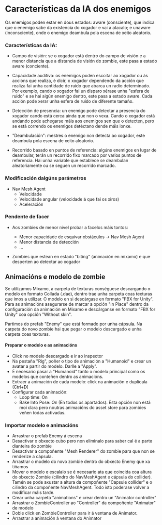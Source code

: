 # Características da IA dos enemigos

Os enemigos poden estar en dous estados: aware (consciente), que indica que o enemigo sabe da existencia do xogador e vai a atacalo; e unaware (inconsciente), onde o enemigo deambula pola escena de xeito aleatorio.

### Características da IA:

- Campo de visión: se o xogador está dentro do campo de visión e a menor distancia que a distancia de visión do zombie, este pasa a estado aware (conciente).

- Capacidade auditiva: os enemigos poden escoitar ao xogador ou ás accións que realiza, é dicir, o xogador dependendo da acción que realiza fai unha cantidade de ruido que abarca un radio determinado. Por exemplo, cando o xogador fai un disparo xérase unha "esfera de ruido" e se hai algún enemigo dentro, este pasa a estado aware. Cada acción pode xerar unha esfera de ruido de diferente tamaño.

- Detección de presencia: un enemigo pode detectar a presencia do xogador cando está cerca aínda que non o vexa. Cando o xogador está andando pode achegarse máis aos enemigos sen que o detecten, pero se está correndo os enemigos detéctano dende máis lonxe.

- "Deambulación": mestres o enemigo non detecta ao xogador, este deambula pola escena de xeito aleatorio.

- Recorrido basado en puntos de referencia: algúns enemigos en lugar de deambular, terán un recorrido fixo marcado por varios puntos de referencia. Hai unha variable que establece se deambulan aleatoriamente ou se seguen un recorrido marcado.

### Modificación dalgúns parámetros

- Nav Mesh Agent
	- Velocidade
	- Velocidade angular (velocidade á que fai os xiros)
	- Aceleración


### Pendente de facer
- Aos zombies de menor nivel probar a facelos máis tontos: 
	- Menor capacidade de esquivar obstáculos -> Nav Mesh Agent
	- Menor distancia de detección
	- ...

- Zombies que estean en estado "biting" (animación en mixamo) e que desperten ao detectar ao xogador

## Animacións e modelo de zombie
Se utilizamos Mixamo, a carpeta de texturas conséguese descargando o modelo en formato Collada (.dae), dentro trae unha carpeta coas texturas que imos a utilizar. O modelo en si descárgase en formato "FBX for Unity". Para as animacións asegurarse de marcar a opción "In Place" dentro da configuración da animación en Mixamo e descárganse en formato "FBX for Unity" coa opción "Without skin".

Partimos do prefab "Enemy" que está formado por unha cápsula. Na carpeta do novo zombie hai que pegar o modelo descargado e unha carpeta coas texturas.

#### Preparar o modelo e as animacións
- Click no modelo descargado e ir ao inspector
- Na pestaña "Rig", poñer o tipo de animación a "Humanoid" e crear un avatar a partir do modelo. Darlle a "Apply".
- É necesario pasar a "Humanoid" tanto o modelo principal como os modelos que conteñen dentro as animacións.
- Extraer a animación de cada modelo: click na animación e duplicala (Ctrl+D)
- Configurar cada animación:
	- Loop time: On
	- Bake Into Pose: On (En todos os apartados). Esta opción non está moi clara pero noutras animacións do asset store para zombies veñen todas activadas.

### Importar modelo e animacións
- Arrastrar o prefab Enemy á escena
- Desactivar o obxecto cubo pero non eliminalo para saber cal é a parte dianteira do zombie
- Desactivar a compoñente "Mesh Renderer" do zombie para que non se renderize a cápsula.
- Arrastrar o modelo do novo zombie dentro do obxecto Enemy que xa tiñamos
- Mover o modelo e escalalo se é necesario ata que coincida coa altura do obxecto Zombie (cilindro do NavMeshAgent e cápsula do collider). Tamén se pode axustar a altura da compoñente "Capsule collider" e o cilindro da compoñente NavMeshAgent. Todo isto poderase volver a modificar máis tarde.
- Crear unha carpeta "animations" e crear dentro un "Animator controller"
- Arrastrar o ZombieController ao "Controller" da compoñente "Animator" de modelo
- Doble click en ZombieController para ir á ventana de Animator.
- Arrastrar a animación á ventana do Animator






